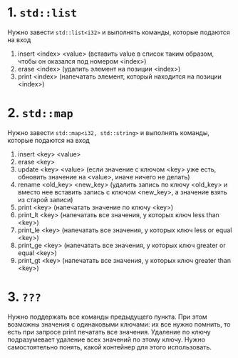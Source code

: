 # 1. `std::list`
Нужно завести `std::list<i32>` и выполнять команды, которые подаются на вход
1. insert \<index\> \<value\> (вставить value в список таким образом, чтобы он оказался под номером \<index\>)
2. erase \<index\> (удалить элемент на позиции \<index\>)
3. print \<index\> (напечатать элемент, который находится на позиции \<index\>)

# 2. `std::map`
Нужно завести `std::map<i32, std::string>` и выполнять команды, которые подаются на вход
1. insert \<key\> \<value\>
2. erase \<key\>
3. update \<key\> \<value\> (если значение с ключом \<key\> уже есть, обновить значение на \<value\>, иначе ничего не делать)
4. rename \<old_key\> \<new_key\> (удалить запись по ключу \<old_key\> и вместо нее вставить запись с ключом \<new_key\>, а значение взять из старой записи)
5. print \<key\> (напечатать значение по ключу \<key\>)
6. print_lt \<key\> (напечатать все значения, у которых ключ less than \<key\>)
7. print_le \<key\> (напечатать все значения, у которых ключ less or equal \<key\>)
8. print_ge \<key\> (напечатать все значения, у которых ключ greater or equal \<key\>)
9. print_gt \<key\> (напечатать все значения, у которых ключ greater than \<key\>)

# 3. `???`
Нужно поддержать все команды предыдущего пункта. При этом возможны значения с одинаковыми ключами: их все нужно помнить, то есть при запросе print печатать все значения. Удаление по ключу подразумевает удаление всех значений по этому ключу. Нужно самостоятельно понять, какой контейнер для этого использовать.
